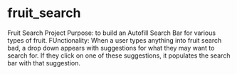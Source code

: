 # fruit_search
Fruit Search Project
Purpose: to build an Autofill Search Bar for various types of fruit. 
FUnctionality: When a user types anything into fruit search bad, a drop down appears with suggestions for what they may want to search for. If they click on one of these suggestions, it populates the search bar with that suggestion.

